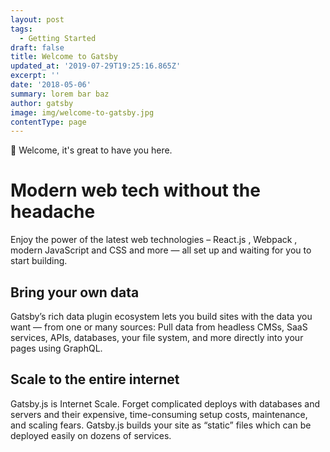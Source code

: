 ```yaml
---
layout: post
tags:
  - Getting Started
draft: false
title: Welcome to Gatsby
updated_at: '2019-07-29T19:25:16.865Z'
excerpt: ''
date: '2018-05-06'
summary: lorem bar baz
author: gatsby
image: img/welcome-to-gatsby.jpg
contentType: page
---
```

👋 Welcome, it's great to have you here.

# Modern web tech without the headache

Enjoy the power of the latest web technologies – React.js , Webpack , modern JavaScript and CSS and more — all set up and waiting for you to start building.

## Bring your own data

Gatsby’s rich data plugin ecosystem lets you build sites with the data you want — from one or many sources: Pull data from headless CMSs, SaaS services, APIs, databases, your file system, and more directly into your pages using GraphQL.

## Scale to the entire internet

Gatsby.js is Internet Scale. Forget complicated deploys with databases and servers and their expensive, time-consuming setup costs, maintenance, and scaling fears. Gatsby.js builds your site as “static” files which can be deployed easily on dozens of services.
